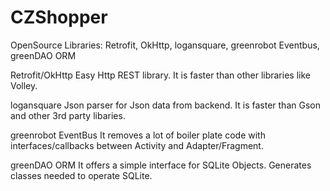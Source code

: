 # CZShopper
OpenSource Libraries: Retrofit, OkHttp, logansquare, greenrobot Eventbus, greenDAO ORM


Retrofit/OkHttp
Easy Http REST library. It is faster than other libraries like Volley.

logansquare
Json parser for Json data from backend. It is faster than Gson and other 3rd party libaries.

greenrobot EventBus
It removes a lot of boiler plate code with interfaces/callbacks between Activity and Adapter/Fragment.

greenDAO ORM
It offers a simple interface for SQLite Objects. Generates classes needed to operate SQLite.
